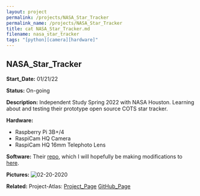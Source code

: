 ```yaml
---
layout: project
permalink: /projects/NASA_Star_Tracker
permalink_name: /projects/NASA_Star_Tracker
title: cat NASA_Star_Tracker.md
filename: nasa_star_tracker
tags: "[python][camera][hardware]"
---
```

## NASA_Star_Tracker

**Start_Date:** 01/21/22

**Status:** On-going

**Description:** Independent Study Spring 2022 with NASA Houston. Learning about and testing their prototype open source COTS star tracker.

**Hardware:**

- Raspberry Pi 3B+/4
- RaspiCam HQ Camera
- RaspiCam HQ 16mm Telephoto Lens

**Software:** Their [repo](https://github.com/nasa/COTS-Star-Tracker), which I will hopefully be making modifications to [here](https://github.com/Jormungandr1105/COTS-Star-Tracker).

**Pictures:**
![02-20-2020](/assets/images/sun_success3.jpeg)

**Related:**
Project-Atlas: [Project_Page](/projects/project-atlas)  [GitHub_Page](https://github.com/Jormungandr1105/Project-Atlas)
